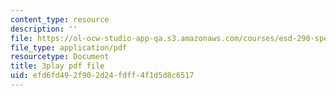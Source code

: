 ```yaml
---
content_type: resource
description: ''
file: https://ol-ocw-studio-app-qa.s3.amazonaws.com/courses/esd-290-special-topics-in-supply-chain-management-spring-2005/efd6fd492f902d24fdff4f1d5d8c6517_b9X0osuciZI.pdf
file_type: application/pdf
resourcetype: Document
title: 3play pdf file
uid: efd6fd49-2f90-2d24-fdff-4f1d5d8c6517
---
```

